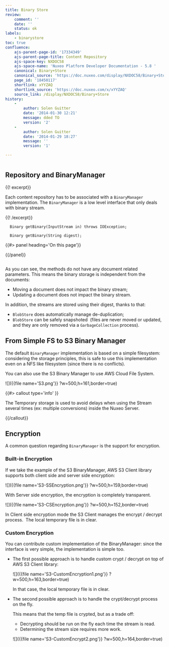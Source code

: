 ```yaml
---
title: Binary Store
review:
    comment: ''
    date: ''
    status: ok
labels:
    - binarystore
toc: true
confluence:
    ajs-parent-page-id: '17334349'
    ajs-parent-page-title: Content Repository
    ajs-space-key: NXDOC58
    ajs-space-name: 'Nuxeo Platform Developer Documentation - 5.8 '
    canonical: Binary+Store
    canonical_source: 'https://doc.nuxeo.com/display/NXDOC58/Binary+Store'
    page_id: '18450117'
    shortlink: xYYZAQ
    shortlink_source: 'https://doc.nuxeo.com/x/xYYZAQ'
    source_link: /display/NXDOC58/Binary+Store
history:
    - 
        author: Solen Guitter
        date: '2014-01-30 12:21'
        message: dded TO
        version: '2'
    - 
        author: Solen Guitter
        date: '2014-01-29 18:27'
        message: ''
        version: '1'

---
```

<div class="row"><div class="column medium-8">

## Repository and BinaryManager

{{! excerpt}}

Each content repository has to be associated with a `BinaryManager` implementation. The `BinaryManager`&nbsp;is a low level interface that only deals with binary stream.

{{! /excerpt}}

```
  Binary getBinary(InputStream in) throws IOException;

  Binary getBinary(String digest);
```

</div><div class="column medium-4">{{#> panel heading='On this page'}}

{{/panel}}</div></div>

As you can see, the methods do not have any document related parameters. This means the binary storage is independent from the documents:

*   Moving a document does not impact the binary stream;
*   Updating a document does not impact the binary stream.

In addition, the streams are stored using their digest, thanks to that:

*   `BlobStore` does automatically manage de-duplication;
*   `BlobStore` can be safely snapshoted&nbsp; (files are never moved or updated, and they are only removed via a `GarbageCollection` process).

## From Simple FS to S3 Binary Manager&nbsp;

The default `BinaryManager` implementation is based on a simple filesystem: considering the storage principles, this is safe to use this implementation even on a NFS like filesystem (since there is no conflicts).

You can also use the S3 Binary Manager to use AWS Cloud File System.

![]({{file name='S3.png'}} ?w=500,h=161,border=true)

{{#> callout type='info' }}

The Temporary storage is used to avoid delays when using the Stream several times (ex: multiple conversions) inside the Nuxeo Server.

{{/callout}}

## Encryption

A common question regarding `BinaryManager` is the support for encryption.

### Built-in Encryption

If we take the example of the S3 BinaryManager, AWS S3 Client library supports both client side and server side encryption:&nbsp;

![]({{file name='S3-SSEncryption.png'}} ?w=500,h=159,border=true)

With Server side encryption, the encryption is completely transparent.

![]({{file name='S3-CSEncryption.png'}} ?w=500,h=152,border=true)

In Client side encryption mode the S3 Client manages the encrypt / decrypt process.&nbsp; The local temporary file is in clear.

### Custom Encryption

You can contribute custom implementation of the BinaryManager: since the interface is very simple, the implementation is simple too.

*   The first possible approach is to handle custom crypt / decrypt on top of AWS S3 Client library:

    ![]({{file name='S3-CustomEncryption1.png'}} ?w=500,h=163,border=true)

    In that case, the local temporary file is in clear.

*   The second possible approach is to handle the crypt/decrypt process on the fly.

    This means that the temp file is crypted, but as a trade off:

    *   Decrypting should be run on the fly each time the stream is read.
    *   Determining the stream size requires more work.&nbsp;

    ![]({{file name='S3-CustomEncrypt2.png'}} ?w=500,h=164,border=true)

&nbsp;